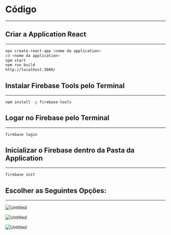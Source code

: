 # Código

---

## Criar a Application React

---

```bash
npx create-react-app <nome da application>
cd <nome da application>
npm start
npm run build
http://localhost:3000/
```

## Instalar Firebase Tools pelo Terminal

---

```bash
npm install -g firebase-tools
```

## Logar no Firebase pelo Terminal

---

```bash
firebase login
```

## Inicializar o Firebase dentro da Pasta da Application

---

```bash
firebase init
```

## Escolher as Seguintes Opções:

---

![Untitled](Co%CC%81digo%202c87a8b6fe064b69ba8785c158479fd3/Untitled.png)

![Untitled](Co%CC%81digo%202c87a8b6fe064b69ba8785c158479fd3/Untitled%201.png)

![Untitled](Co%CC%81digo%202c87a8b6fe064b69ba8785c158479fd3/Untitled%202.png)